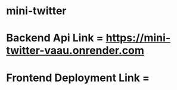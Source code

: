 # mini-twitter

# Backend Api Link = https://mini-twitter-vaau.onrender.com

# Frontend Deployment Link =